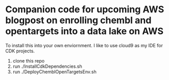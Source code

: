 # Companion code for upcoming AWS blogpost on enrolling chembl and opentargets into a data lake on AWS

To install this into your own enviornment. I like to use cloud9 as my IDE for CDK projects.
1) clone this repo
2) run ./InstallCdkDependencies.sh
3) run ./DeployChemblOpenTargetsEnv.sh

